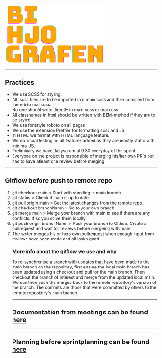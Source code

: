 <img src="assets\bihjografenlogo.png" alt="BiHjoGrafen" height="200px">
<hr>
<h2>Practices</h2>

<ul>
  <li>We use SCSS for styling.</li>
  <li>All .scss files are to be imported into main.scss and then compiled from there into main.css.<br> No one should write directly in main.scss or main.css.</li>
  <li>All classnames in html should be written with BEM-method if they are to be styled.</li>
  <li>We use fontstyle roboto on all pages</li>
  <li>We use the extension Prettier for formatting scss and JS.</li>
  <li>In HTML we format with HTML language feature.</li>
  <li>We do visual testing on all features added as they are mostly static with minimal JS.</li>
  <li>Preliminary we have dailyscrum at 9.30 everyday of the sprint.</li>
  <li>Everyone on the project is responsible of merging his/her own PR´s but has to have atleast one review before merging </li>
  </ul>
<hr>

  <h2>Gitflow before push to remote repo</h2>

  <ol>
    <li>git checkout main > Start with standing in main branch. </li>
    <li>git status > Check if main is up to date.</li>
    <li>git pull origin main > Get the latest changes from the remote repo. </li>
    <li>git checkout branchNamn > Go to your own branch</li>
    <li>git merge main > Merge your branch with main to see if there are any conflicts. If so you solve them locally.</li>
    <li>git push origin branchNamn > Push your branch to Github. Create a pullrequest and wait for reviews before mergeing with main</li>
    <li>The writer merges his or hers own pullrequest when enough input from reviews have been made and all looks good</li>
  </ul>

<h3>More info about the gitflow we use and why</h3>

<p>To re-synchronise a branch with updates that have been made to the main branch on the repository, first ensure the local main branch has been updated using a checkout and pull for the main branch. Then checkout the branch of interest and merge from the updated local main. We can then push the merges back to the remote repository's version of the branch. The commits are those that were committed by others to the remote repository's main branch.</p>
<hr>
<h2>Documentation from meetings can be found <a href="https://onedrive.live.com/edit?id=459FEE9ED7B23459!19112&resid=459FEE9ED7B23459!19112&ithint=file%2cdocx&authkey=!AGNPgK8k2BDtk-w&wdo=2&cid=459fee9ed7b23459">here</a></h2>
<hr>
<h2>Planning before sprintplanning can be found <a href="https://www.figma.com/file/evtqmgEC2pUSZQXHwAIMII/biografsajt?type=whiteboard&node-id=99-9978&t=IsHGt8ssRdGGAksx-0">here</a></h2>
